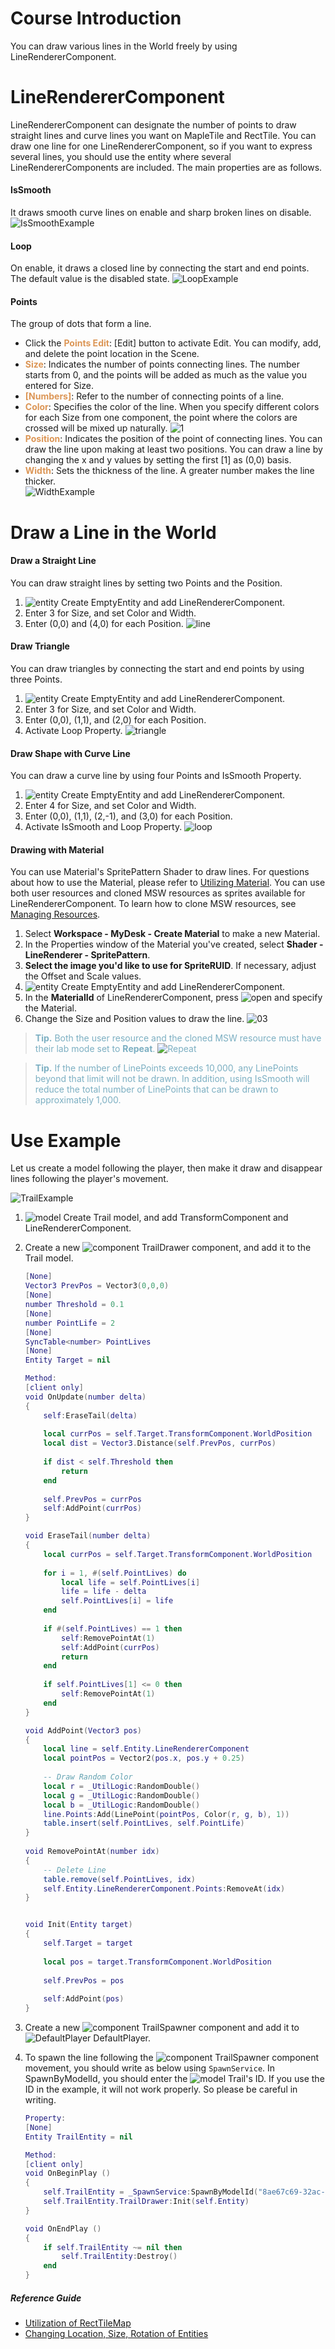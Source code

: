 # Course Introduction
You can draw various lines in the World freely by using LineRendererComponent.

# LineRendererComponent
LineRendererComponent can designate the number of points to draw straight lines and curve lines you want on MapleTile and RectTile. You can draw one line for one LineRendererComponent, so if you want to express several lines, you should use the entity where several LineRendererComponents are included. The main properties are as follows.
#### IsSmooth
It draws smooth curve lines on enable and sharp broken lines on disable.
![IsSmoothExample](https://mod-file.dn.nexoncdn.co.kr/bbs/1657956230168af666af68a884bebbd5e2bf9694bc4cd.png "IsSmoothExample")
#### Loop
On enable, it draws a closed line by connecting the start and end points. The default value is the disabled state.
![LoopExample](https://mod-file.dn.nexoncdn.co.kr/bbs/16579562450262b41e742a8cb4ddf835fd8b7db4c87cd.png "LoopExample")
#### Points 
The group of dots that form a line. 

* Click the <span style="color: #dc9656">**Points Edit**</span>: [Edit] button to activate Edit. You can modify, add, and delete the point location in the Scene.
* <span style="color: #dc9656">**Size**</span>: Indicates the number of points connecting lines. The number starts from 0, and the points will be added as much as the value you entered for Size. 
* <span style="color: #dc9656">**[Numbers]**</span>: Refer to the number of connecting points of a line.
* <span style="color: #dc9656">**Color**</span>: Specifies the color of the line. When you specify different colors for each Size from one component, the point where the colors are crossed will be mixed up naturally.
![1](https://mod-file.dn.nexoncdn.co.kr/bbs/16944139559805794266b75bd4670835226315bec0354.png "1")
* <span style="color: #dc9656">**Position**</span>: Indicates the position of the point of connecting lines. You can draw the line upon making at least two positions. You can draw a line by changing the x and y values by setting the first [1] as (0,0) basis. 
* <span style="color: #dc9656">**Width**</span>: Sets the thickness of the line. A greater number makes the line thicker.<br>![WidthExample](https://mod-file.dn.nexoncdn.co.kr/bbs/1657949740811c064ec15791d40c0a2fc0c98dbbf57b6.png "WidthExample")
# Draw a Line in the World
#### Draw a Straight Line
You can draw straight lines by setting two Points and the Position.

1. ![entity](https://mod-file.dn.nexoncdn.co.kr/storage/icons/workspace/icon_entity_no.png "entity") Create EmptyEntity and add LineRendererComponent.
2. Enter 3 for Size, and set Color and Width.
3. Enter (0,0) and (4,0) for each Position.
![line](https://mod-file.dn.nexoncdn.co.kr/bbs/166358584146243474ff4f1644094891eed7a6da66834.png "line")
#### Draw Triangle
You can draw triangles by connecting the start and end points by using three Points. 

1. ![entity](https://mod-file.dn.nexoncdn.co.kr/storage/icons/workspace/icon_entity_no.png "entity") Create EmptyEntity and add LineRendererComponent.
2. Enter 3 for Size, and set Color and Width.
3. Enter (0,0), (1,1), and (2,0) for each Position.
5. Activate Loop Property.
![triangle](https://mod-file.dn.nexoncdn.co.kr/bbs/1663844235905ace8de03857e44f1b9c55a8c83d2199d.png "triangle")

#### Draw Shape with Curve Line
You can draw a curve line by using four Points and IsSmooth Property.

1. ![entity](https://mod-file.dn.nexoncdn.co.kr/storage/icons/workspace/icon_entity_no.png "entity") Create EmptyEntity and add LineRendererComponent.
2. Enter 4 for Size, and set Color and Width.
3. Enter (0,0), (1,1), (2,-1), and (3,0) for each Position.
4. Activate IsSmooth and Loop Property.
![loop](https://mod-file.dn.nexoncdn.co.kr/bbs/16579497886734ab7d8aba66a4ceab4f245a45535c6cd.png "loop")

#### Drawing with Material
You can use Material's SpritePattern Shader to draw lines. For questions about how to use the Material, please refer to [Utilizing Material](docs/?postId=828{"target":"_self"}).
You can use both user resources and cloned MSW resources as sprites available for LineRendererComponent. To learn how to clone MSW resources, see [Managing Resources](docs/?postId=690{"target":"_self"}).

1. Select **Workspace - MyDesk - Create Material** to make a new Material.
2. In the Properties window of the Material you've created, select **Shader - LineRenderer - SpritePattern**.
3. **Select the image you'd like to use for SpriteRUID**. If necessary, adjust the Offset and Scale values.
4. ![entity](https://mod-file.dn.nexoncdn.co.kr/storage/icons/workspace/icon_entity_no.png "entity") Create EmptyEntity and add LineRendererComponent.
5. In the **MaterialId** of LineRendererComponent, press ![open](https://mod-file.dn.nexoncdn.co.kr/storage/icons/common/icon_open_folder.png "open") and specify the Material.
6. Change the Size and Position values to draw the line.
![03](https://mod-file.dn.nexoncdn.co.kr/bbs/16842378305042dc663a11c3b49eebd58b8804d407e88.png{"width":"450px"} "03")

><span style="color: #7cafc2">**Tip.**
> Both the user resource and the cloned MSW resource must have their lab mode set to **Repeat**.
> ![Repeat](https://mod-file.dn.nexoncdn.co.kr/bbs/168422631874542cfe7bb765e4d659b113e430d223b99.png{"width":"340px"} "Repeat")

> <span style="color: #7cafc2">**Tip.**
> If the number of LinePoints exceeds 10,000, any LinePoints beyond that limit will not be drawn. 
> In addition, using IsSmooth will reduce the total number of LinePoints that can be drawn to approximately 1,000.
> </span>

# Use Example
Let us create a model following the player, then make it draw and disappear lines following the player's movement.

![TrailExample](https://mod-file.dn.nexoncdn.co.kr/bbs/1657952569571be162fe5c3c64716b82f6a51e091f1cc.gif "TrailExample")

1. ![model](https://mod-file.dn.nexoncdn.co.kr/storage/icons/workspace/icon_model_no.png "model") Create Trail model, and add TransformComponent and LineRendererComponent.
2. Create a new ![component](https://mod-file.dn.nexoncdn.co.kr/storage/icons/workspace/icon_component_no.png "component") TrailDrawer component, and add it to the Trail model.
    ```lua
    [None]
    Vector3 PrevPos = Vector3(0,0,0)
    [None]
    number Threshold = 0.1
    [None]
    number PointLife = 2
    [None]
    SyncTable<number> PointLives
    [None]
    Entity Target = nil
    
    Method:
    [client only]
    void OnUpdate(number delta)
    {
        self:EraseTail(delta)
        
        local currPos = self.Target.TransformComponent.WorldPosition
        local dist = Vector3.Distance(self.PrevPos, currPos)
        
        if dist < self.Threshold then
        	return
        end
        
        self.PrevPos = currPos
        self:AddPoint(currPos)
    }
    
    void EraseTail(number delta)
    {
        local currPos = self.Target.TransformComponent.WorldPosition
        
        for i = 1, #(self.PointLives) do
        	local life = self.PointLives[i]
        	life = life - delta
        	self.PointLives[i] = life
        end
        
        if #(self.PointLives) == 1 then
        	self:RemovePointAt(1)
        	self:AddPoint(currPos)
        	return
        end
        
        if self.PointLives[1] <= 0 then
        	self:RemovePointAt(1)
        end
    }
    
    void AddPoint(Vector3 pos)
    {
        local line = self.Entity.LineRendererComponent
        local pointPos = Vector2(pos.x, pos.y + 0.25)
        
        -- Draw Random Color
        local r = _UtilLogic:RandomDouble()
        local g = _UtilLogic:RandomDouble()
        local b = _UtilLogic:RandomDouble()
        line.Points:Add(LinePoint(pointPos, Color(r, g, b), 1))
        table.insert(self.PointLives, self.PointLife)
    }
        
    void RemovePointAt(number idx)
    {
        -- Delete Line
        table.remove(self.PointLives, idx)
        self.Entity.LineRendererComponent.Points:RemoveAt(idx)
    }
    
    
    void Init(Entity target)
    {
        self.Target = target
        
        local pos = target.TransformComponent.WorldPosition
        
        self.PrevPos = pos
        
        self:AddPoint(pos)
    }
    ```

3. Create a new ![component](https://mod-file.dn.nexoncdn.co.kr/storage/icons/workspace/icon_component_no.png "component") TrailSpawner component and add it to ![DefaultPlayer](https://mod-file.dn.nexoncdn.co.kr/storage/icons/workspace/icon_myavatar_no.png "DefaultPlayer") DefaultPlayer.
4. To spawn the line following the ![component](https://mod-file.dn.nexoncdn.co.kr/storage/icons/workspace/icon_component_no.png "component") TrailSpawner component movement, you should write as below using `SpawnService`. In SpawnByModelId, you should enter the ![model](https://mod-file.dn.nexoncdn.co.kr/storage/icons/workspace/icon_model_no.png "model") Trail's ID. If you use the ID in the example, it will not work properly. So please be careful in writing. 
    ```lua
    Property:
    [None]
    Entity TrailEntity = nil
    
    Method:
    [client only]
    void OnBeginPlay ()
    {
        self.TrailEntity = _SpawnService:SpawnByModelId("8ae67c69-32ac-40e3-82b1-03d1409be467", "Trail", Vector3.zero, nil)
        self.TrailEntity.TrailDrawer:Init(self.Entity)
    }
    
    void OnEndPlay ()
    {
        if self.TrailEntity ~= nil then
        	self.TrailEntity:Destroy()
        end
    }
    ```
##### Reference Guide
* [Utilization of RectTileMap](/docs/?postId=589{"target":"_self"})
* [Changing Location, Size, Rotation of Entities](/docs/?postId=82{"target":"_self"})